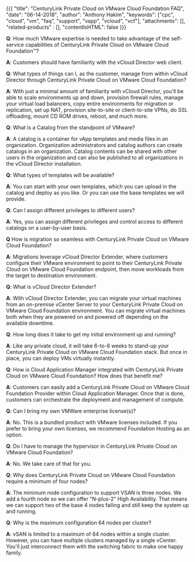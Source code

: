{{{
 "title": "CenturyLink Private Cloud on VMware Cloud Foundation FAQ",
 "date": "06-14-2018",
 "author": "Anthony Hakim",
 "keywords": ["cpc", "cloud", "vm", "faq", "support", "vapp", "vcloud", "vcf"],
"attachments": [],
 "related-products" : [],
 "contentIsHTML": false
 }}}


**Q**: How much VMware expertise is needed to take advantage of the self-service capabilities of CenturyLink Private Cloud on VMware Cloud Foundation™?

**A**: Customers should have familiarity with the vCloud Director web client.

**Q**: What types of things can I, as the customer, manage from within vCloud Director through CenturyLink Private Cloud on VMware Cloud Foundation?

**A**: With just a minimal amount of familiarity with vCloud Director, you'll be able to scale  environments up and down, provision firewall rules, manage your virtual load balancers, copy entire environments for migration or replication, set up NAT, provision site-to-site or client-to-site VPNs, do SSL offloading, mount CD ROM drives, reboot, and much more.

**Q**: What is a Catalog from the standpoint of VMware?

**A**: A catalog is a container for vApp templates and media files in an organization. Organization administrators and catalog authors can create catalogs in an organization. Catalog contents can be shared with other users in the organization and can also be published to all organizations in the vCloud Director installation.

**Q**: What types of templates will be available?

**A**: You can start with your own templates, which you can upload in the catalog and deploy as you like. Or you can use the base templates we will provide.

**Q**: Can I assign different privileges to different users?

**A**: Yes, you can assign different privileges and control access to different catalogs on a user-by-user basis.

**Q** How is migration so seamless with CenturyLink Private Cloud on VMware Cloud Foundation?

**A**: Migrations leverage vCloud Director Extender, where customers configure their VMware environment to point to their CenturyLink Private Cloud on VMware Cloud Foundation endpoint, then move workloads from the target to destination environment.

**Q**: What is vCloud Director Extender?

**A**: With vCloud Director Extender, you can migrate your virtual machines from an on-premise vCenter Server to your CenturyLink Private Cloud on VMware Cloud Foundation environment. You can migrate virtual machines both when they are powered on and powered off depending on the available downtime.

**Q**: How long does it take to get my initial environment up and running?

**A**: Like any private cloud, it will take 6-to-8 weeks to stand-up your CenturyLink Private Cloud on VMware Cloud Foundation stack. But once in place, you can deploy VMs virtually instantly.

**Q**: How is Cloud Application Manager integrated with CenturyLink Private Cloud on VMware Cloud Foundation? How does that benefit me?

**A**: Customers can easily add a CenturyLink Private Cloud on VMware Cloud Foundation Provider within Cloud Application Manager. Once that is done, customers can orchestrate the deployment and management of compute.

**Q**: Can I bring my own VMWare enterprise license(s)?

**A**: No. This is a bundled product with VMware licenses included. If you prefer to bring your own licenses, we recommend Foundation Hosting as an option.

**Q**: Do I have to manage the hypervisor in CenturyLink Private Cloud on VMware Cloud Foundation?

**A**: No. We take care of that for you.

**Q**: Why does CenturyLink Private Cloud on VMware Cloud Foundation require a minimum of four nodes?

**A**: The minimum node configuration to support VSAN is three nodes. We add a fourth node so we can offer "N-plus-2" High Availability. That means we can support two of the base 4 nodes failing and still keep the system up and running.

**Q**: Why is the maximum configuration 64 nodes per cluster?

**A**: vSAN is limited to a maximum of 64 nodes within a single cluster. However, you can have multiple clusters managed by a single vCenter. You'll just interconnect them with the switching fabric to make one happy family.
